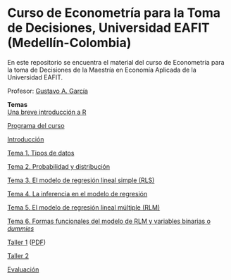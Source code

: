 # Curso de Econometría para la Toma de Decisiones, Universidad EAFIT (Medellín-Colombia)
En este repositorio se encuentra el material del curso de Econometría para la toma de Decisiones de la Maestría en Economía Aplicada de la Universidad EAFIT.

Profesor: [Gustavo A. García](https://gusgarciacruz.github.io/cv)

**Temas**<br>
[Una breve introducción a R](https://gusgarciacruz.github.io/EbookR_introduccion/)

[Programa del curso](https://gusgarciacruz.github.io/EconometriaMEA/EC0743-Econometría-para-la-toma-de-decisiones-2022-I.pdf)

[Introducción](https://gusgarciacruz.github.io/EconometriaMEA/Introduccion/Introduccion.html)

[Tema 1. Tipos de datos](https://gusgarciacruz.github.io/EconometriaMEA/Tema1/Tema1.html)

[Tema 2. Probabilidad y distribución](https://gusgarciacruz.github.io/EconometriaMEA/Tema2/Tema2.html)

[Tema 3. El modelo de regresión lineal simple (RLS)](https://gusgarciacruz.github.io/EconometriaMEA/Tema3/Tema3.html)

[Tema 4. La inferencia en el modelo de regresión](https://gusgarciacruz.github.io/EconometriaMEA/Tema4/Tema4.html)

[Tema 5. El modelo de regresión lineal múltiple (RLM)](https://gusgarciacruz.github.io/EconometriaMEA/Tema5/Tema5.html)

[Tema 6. Formas funcionales del modelo de RLM y variables binarias o *dummies*](https://gusgarciacruz.github.io/EconometriaMEA/Tema6/Tema6.html)

[Taller 1](https://gusgarciacruz.github.io/EconometriaMEA/Taller1/Taller1.html) ([PDF](https://gusgarciacruz.github.io/EconometriaMEA/Taller1/Taller1.pdf))

[Taller 2](https://gusgarciacruz.github.io/EconometriaMEA/Taller2/Taller2.pdf) 

[Evaluación](https://gusgarciacruz.github.io/EconometriaMEA/Evaluacion/Evaluacion1.pdf) 